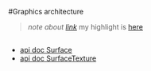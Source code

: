 #Graphics architecture
> *note about [link](https://source.android.com/devices/graphics/architecture.html)*
> my highlight is [here](http://marker.to/tXzn5j)

##
* [api doc Surface](https://developer.android.com/reference/android/view/Surface.html)
* [api doc SurfaceTexture](https://developer.android.com/reference/android/graphics/SurfaceTexture.html)
